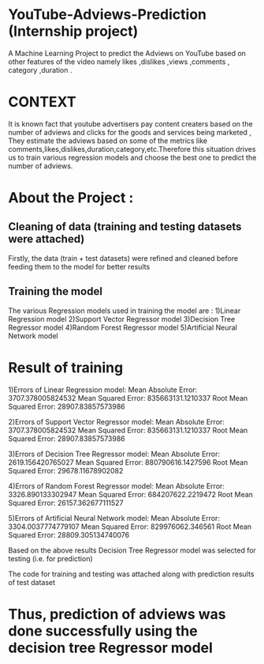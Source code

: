 # YouTube-Adviews-Prediction (Internship project)
A Machine Learning Project to predict the Adviews on YouTube based on other features of the video namely likes ,dislikes ,views ,comments , category ,duration .

# CONTEXT
It is known fact that youtube advertisers pay content creaters based on the number of adviews and clicks for the goods and services being marketed , They estimate the adviews based on some of the metrics like comments,likes,dislikes,duration,category,etc.Therefore this situation drives us to train various regression models and choose the best one to predict the number of adviews. 

# About the Project :

## Cleaning of data (training and testing datasets were attached)
Firstly, the data (train + test datasets) were refined and cleaned before feeding them to the model for better results

## Training the model
The various Regression models used in training the model are :
1)Linear Regression model
2)Support Vector Regressor model
3)Decision Tree Regressor model
4)Random Forest Regressor model
5)Artificial Neural Network model

# Result of training  
1)Errors of Linear Regression model:
Mean Absolute Error: 3707.378005824532
Mean Squared Error: 835663131.1210337
Root Mean Squared Error: 28907.83857573986

2)Errors of Support Vector Regressor model:
Mean Absolute Error: 3707.378005824532
Mean Squared Error: 835663131.1210337
Root Mean Squared Error: 28907.83857573986

3)Errors of Decision Tree Regressor model:
Mean Absolute Error: 2619.156420765027
Mean Squared Error: 880790616.1427596
Root Mean Squared Error: 29678.11678902082

4)Errors of Random Forest Regressor model:
Mean Absolute Error: 3326.890133302947
Mean Squared Error: 684207622.2219472
Root Mean Squared Error: 26157.362677111527

5)Errors of Artificial Neural Network model:
Mean Absolute Error: 3304.0037774779107
Mean Squared Error: 829976062.346561
Root Mean Squared Error: 28809.305134740076
 
Based on the above results Decision Tree Regressor model was selected for testing (i.e. for prediction)

The code for training and testing was attached along with prediction results of test dataset

# Thus, prediction of adviews was done successfully using the decision tree Regressor model 
